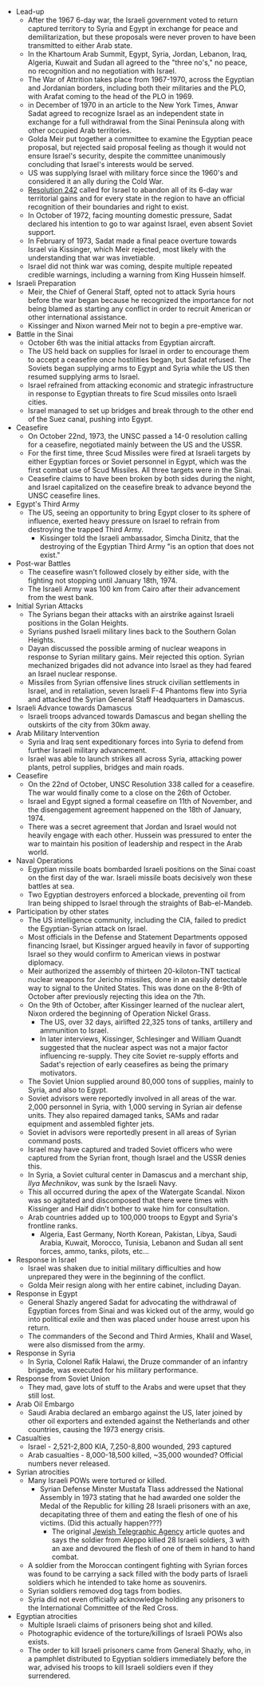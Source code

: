 - Lead-up
	- After the 1967 6-day war, the Israeli government voted to return captured territory to Syria and Egypt in exchange for peace and demilitarization, but these proposals were never proven to have been transmitted to either Arab state.
	- In the Khartoum Arab Summit, Egypt, Syria, Jordan, Lebanon, Iraq, Algeria, Kuwait and Sudan all agreed to the "three no's," no peace, no recognition and no negotiation with Israel.
	- The War of Attrition takes place from 1967-1970, across the Egyptian and Jordanian borders, including both their militaries and the PLO, with Arafat coming to the head of the PLO in 1969.
	- in December of 1970 in an article to the New York Times, Anwar Sadat agreed to recognize Israel as an independent state in exchange for a full withdrawal from the Sinai Peninsula along with other occupied Arab territories.
	- Golda Meir put together a committee to examine the Egyptian peace proposal, but rejected said proposal feeling as though it would not ensure Israel's security, despite the committee unanimously concluding that Israel's interests would be served.
	- US was supplying Israel with military force since the 1960's and considered it an ally during the Cold War.
	- [Resolution 242](https://peacemaker.un.org/sites/peacemaker.un.org/files/SCRes242%281967%29.pdf) called for Israel to abandon all of its 6-day war territorial gains and for every state in the region to have an official recognition of their boundaries and right to exist.
	- In October of 1972, facing mounting domestic pressure, Sadat declared his intention to go to war against Israel, even absent Soviet support.
	- In February of 1973, Sadat made a final peace overture towards Israel via Kissinger, which Meir rejected, most likely with the understanding that war was invetiable.
	- Israel did not think war was coming, despite multiple repeated credible warnings, including a warning from King Hussein himself.
- Israeli Preparation
	- Meir, the Chief of General Staff, opted not to attack Syria hours before the war began because he recognized the importance for not being blamed as starting any conflict in order to recruit American or other international assistance.
	- Kissinger and Nixon warned Meir not to begin a pre-emptive war.
- Battle in the Sinai
	- October 6th was the initial attacks from Egyptian aircraft.
	- The US held back on supplies for Israel in order to encourage them to accept a ceasefire once hostilities began, but Sadat refused. The Soviets began supplying arms to Egypt and Syria while the US then resumed supplying arms to Israel.
	- Israel refrained from attacking economic and strategic infrastructure in response to Egyptian threats to fire Scud missiles onto Israeli cities.
	- Israel managed to set up bridges and break through to the other end of the Suez canal, pushing into Egypt.
- Ceasefire
	- On October 22nd, 1973, the UNSC passed a 14-0 resolution calling for a ceasefire, negotiated mainly between the US and the USSR.
	- For the first time, three Scud Missiles were fired at Israeli targets by either Egyptian forces or Soviet personnel in Egypt, which was the first combat use of Scud Missiles. All three targets were in the Sinai.
	- Ceasefire claims to have been broken by both sides during the night, and Israel capitalized on the ceasefire break to advance beyond the UNSC ceasefire lines.
- Egypt's Third Army
	- The US, seeing an opportunity to bring Egypt closer to its sphere of influence, exerted heavy pressure on Israel to refrain from destroying the trapped Third Army.
		- Kissinger told the Israeli ambassador, Simcha Dinitz, that the destroying of the Egyptian Third Army "is an option that does not exist."
- Post-war Battles
	- The ceasefire wasn't followed closely by either side, with the fighting not stopping until January 18th, 1974.
	- The Israeli Army was 100 km from Cairo after their advancement from the west bank.
- Initial Syrian Attacks
	- The Syrians began their attacks with an airstrike against Israeli positions in the Golan Heights.
	- Syrians pushed Israeli military lines back to the Southern Golan Heights.
	- Dayan discussed the possible arming of nuclear weapons in response to Syrian military gains. Meir rejected this option. Syrian mechanized brigades did not advance into Israel as they had feared an Israel nuclear response.
	- Missiles from Syrian offensive lines struck civilian settlements in Israel, and in retaliation, seven Israeli F-4 Phantoms flew into Syria and attacked the Syrian General Staff Headquarters in Damascus.
- Israeli Advance towards Damascus
	- Israeli troops advanced towards Damascus and began shelling the outskirts of the city from 30km away.
- Arab Military Intervention
	- Syria and Iraq sent expeditionary forces into Syria to defend from further Israeli military advancement.
	- Israel was able to launch strikes all across Syria, attacking power plants, petrol supplies, bridges and main roads.
- Ceasefire
	- On the 22nd of October, UNSC Resolution 338 called for a ceasefire. The war would finally come to a close on the 26th of October.
	- Israel and Egypt signed a formal ceasefire on 11th of November, and the disengagement agreement happened on the 18th of January, 1974.
	- There was a secret agreement that Jordan and Israel would not heavily engage with each other. Hussein was pressured to enter the war to maintain his position of leadership and respect in the Arab world.
- Naval Operations
	- Egyptian missile boats bombarded Israeli positions on the Sinai coast on the first day of the war. Israeli missile boats decisively won these battles at sea.
	- Two Egyptian destroyers enforced a blockade, preventing oil from Iran being shipped to Israel through the straights of Bab-el-Mandeb.
- Participation by other states
	- The US intelligence community, including the CIA, failed to predict the Egyptian-Syrian attack on Israel.
	- Most officials in the Defense and Statement Departments opposed financing Israel, but Kissinger argued heavily in favor of supporting Israel so they would confirm to American views in postwar diplomacy.
	- Meir authorized the assembly of thirteen 20-kiloton-TNT tactical nuclear weapons for Jericho missiles, done in an easily detectable way to signal to the United States. This was done on the 8-9th of October after previously rejecting this idea on the 7th.
	- On the 9th of October, after Kissinger learned of the nuclear alert, Nixon ordered the beginning of Operation Nickel Grass.
		- The US, over 32 days, airlifted 22,325 tons of tanks, artillery and ammunition to Israel.
		- In later interviews, Kissinger, Schlesinger and William Quandt suggested that the nuclear aspect was not a major factor influencing re-supply. They cite Soviet re-supply efforts and Sadat's rejection of early ceasefires as being the primary motivators.
	- The Soviet Union supplied around 80,000 tons of supplies, mainly to Syria, and also to Egypt.
	- Soviet advisors were reportedly involved in all areas of the war. 2,000 personnel in Syria, with 1,000 serving in Syrian air defense units. They also repaired damaged tanks, SAMs and radar equipment and assembled fighter jets.
	- Soviet in advisors were reportedly present in all areas of Syrian command posts.
	- Israel may have captured and traded Soviet officers who were captured from the Syrian front, though Israel and the USSR denies this.
	- In Syria, a Soviet cultural center in Damascus and a merchant ship, *Ilya Mechnikov*, was sunk by the Israeli Navy.
	- This all occurred during the apex of the Watergate Scandal. Nixon was so agitated and discomposed that there were times with Kissinger and Haif didn't bother to wake him for consultation.
	- Arab countries added up to 100,000 troops to Egypt and Syria's frontline ranks.
		- Algeria, East Germany, North Korean, Pakistan, Libya, Saudi Arabia, Kuwait, Morocco, Tunisia, Lebanon and Sudan all sent forces, ammo, tanks, pilots, etc...
- Response in Israel
	- Israel was shaken due to initial military difficulties and how unprepared they were in the beginning of the conflict.
	- Golda Meir resign along with her entire cabinet, including Dayan.
- Response in Egypt
	- General Shazly angered Sadat for advocating the withdrawal of Egyptian forces from Sinai and was kicked out of the army, would go into political exile and then was placed under house arrest upon his return.
	- The commanders of the Second and Third Armies, Khalil and Wasel, were also dismissed from the army.
- Response in Syria
	- In Syria, Colonel Rafik Halawi, the Druze commander of an infantry brigade, was executed for his military performance.
- Response from Soviet Union
	- They mad, gave lots of stuff to the Arabs and were upset that they still lost.
- Arab Oil Embargo
	- Saudi Arabia declared an embargo against the US, later joined by other oil exporters and extended against the Netherlands and other countries, causing the 1973 energy crisis.
- Casualties
	- Israel - 2,521-2,800 KIA, 7,250-8,800 wounded, 293 captured
	- Arab casualties - 8,000-18,500 killed, ~35,000 wounded? Official numbers never released.
- Syrian atrocities
	- Many Israeli POWs were tortured or killed.
		- Syrian Defense Minster Mustafa Tlass addressed the National Assembly in 1973 stating that he had awarded one solder the Medal of the Republic for killing 28 Israeli prisoners with an axe, decapitating three of them and eating the flesh of one of his victims. (Did this actually happen???)
			- The original [Jewish Telegraphic Agency](http://pdfs.jta.org/1975/1975-07-25_142.pdf) article quotes and says the soldier from Aleppo killed 28 Israeli soldiers, 3 with an axe and devoured the flesh of one of them in hand to hand combat.
	- A soldier from the Moroccan contingent fighting with Syrian forces was found to be carrying a sack filled with the body parts of Israeli soldiers which he intended to take home as souvenirs.
	- Syrian soldiers removed dog tags from bodies.
	- Syria did not even officially acknowledge holding any prisoners to the International Committee of the Red Cross.
- Egyptian atrocities
	- Multiple Israeli claims of prisoners being shot and killed.
	- Photographic evidence of the torture/killings of Israeli POWs also exists.
	- The order to kill Israeli prisoners came from General Shazly, who, in a pamphlet distributed to Egyptian soldiers immediately before the war, advised his troops to kill Israeli soldiers even if they surrendered.